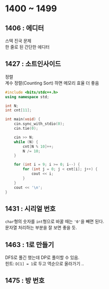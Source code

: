 # 1400 ~ 1499


## 1406 : 에디터
스택 진국 문제  
한 줄로 된 간단한 에디터

## 1427 : 소트인사이드
정렬  
계수 정렬(Counting Sort) 하면 메모리 효율 더 좋음
```cpp
#include <bits/stdc++.h>
using namespace std;

int N;
int cnt[11];

int main(void) {
	cin.sync_with_stdio(0);
	cin.tie(0);

	cin >> N;
	while (N) {
		cnt[N % 10]++;
		N /= 10;
	}

	for (int i = 9; i >= 0; i--) {
		for (int j = 0; j < cnt[i]; j++) {
			cout << i;
		}
	}
	cout << '\n';
}
```

## 1431 : 시리얼 번호
`char`형의 숫자를 `int`형으로 바꿀 때는 `'0'`을 빼면 된다.  
문자열 처리하는 부분을 잘 보면 좋을 듯.

## 1463 : 1로 만들기
DFS로 풀긴 했는데 DP로 풀이할 수 있음.  
힌트: `D[1] = 1`로 두고 역순으로 올라가기 ..

## 1475 : 방 번호

